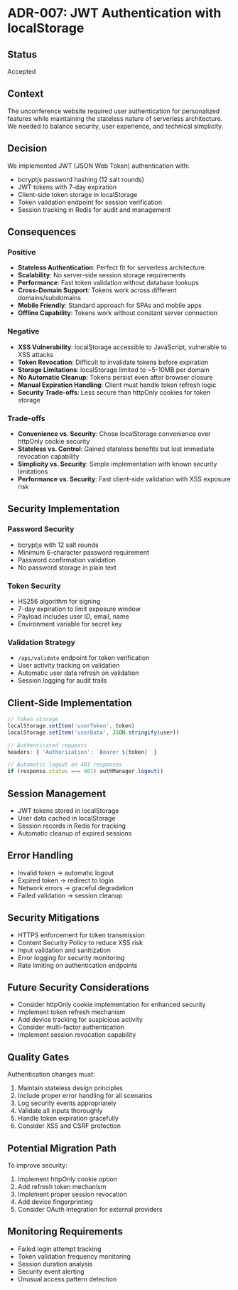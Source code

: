 # ADR-007: JWT Authentication with localStorage

## Status
Accepted

## Context
The unconference website required user authentication for personalized features while maintaining the stateless nature of serverless architecture. We needed to balance security, user experience, and technical simplicity.

## Decision
We implemented JWT (JSON Web Token) authentication with:
- bcryptjs password hashing (12 salt rounds)
- JWT tokens with 7-day expiration
- Client-side token storage in localStorage
- Token validation endpoint for session verification
- Session tracking in Redis for audit and management

## Consequences

### Positive
- **Stateless Authentication**: Perfect fit for serverless architecture
- **Scalability**: No server-side session storage requirements
- **Performance**: Fast token validation without database lookups
- **Cross-Domain Support**: Tokens work across different domains/subdomains
- **Mobile Friendly**: Standard approach for SPAs and mobile apps
- **Offline Capability**: Tokens work without constant server connection

### Negative
- **XSS Vulnerability**: localStorage accessible to JavaScript, vulnerable to XSS attacks
- **Token Revocation**: Difficult to invalidate tokens before expiration
- **Storage Limitations**: localStorage limited to ~5-10MB per domain
- **No Automatic Cleanup**: Tokens persist even after browser closure
- **Manual Expiration Handling**: Client must handle token refresh logic
- **Security Trade-offs**: Less secure than httpOnly cookies for token storage

### Trade-offs
- **Convenience vs. Security**: Chose localStorage convenience over httpOnly cookie security
- **Stateless vs. Control**: Gained stateless benefits but lost immediate revocation capability
- **Simplicity vs. Security**: Simple implementation with known security limitations
- **Performance vs. Security**: Fast client-side validation with XSS exposure risk

## Security Implementation

### Password Security
- bcryptjs with 12 salt rounds
- Minimum 6-character password requirement
- Password confirmation validation
- No password storage in plain text

### Token Security
- HS256 algorithm for signing
- 7-day expiration to limit exposure window
- Payload includes user ID, email, name
- Environment variable for secret key

### Validation Strategy
- `/api/validate` endpoint for token verification
- User activity tracking on validation
- Automatic user data refresh on validation
- Session logging for audit trails

## Client-Side Implementation
```javascript
// Token storage
localStorage.setItem('userToken', token)
localStorage.setItem('userData', JSON.stringify(user))

// Authenticated requests
headers: { 'Authorization': `Bearer ${token}` }

// Automatic logout on 401 responses
if (response.status === 401) authManager.logout()
```

## Session Management
- JWT tokens stored in localStorage
- User data cached in localStorage
- Session records in Redis for tracking
- Automatic cleanup of expired sessions

## Error Handling
- Invalid token → automatic logout
- Expired token → redirect to login
- Network errors → graceful degradation
- Failed validation → session cleanup

## Security Mitigations
- HTTPS enforcement for token transmission
- Content Security Policy to reduce XSS risk
- Input validation and sanitization
- Error logging for security monitoring
- Rate limiting on authentication endpoints

## Future Security Considerations
- Consider httpOnly cookie implementation for enhanced security
- Implement token refresh mechanism
- Add device tracking for suspicious activity
- Consider multi-factor authentication
- Implement session revocation capability

## Quality Gates
Authentication changes must:
1. Maintain stateless design principles
2. Include proper error handling for all scenarios
3. Log security events appropriately
4. Validate all inputs thoroughly
5. Handle token expiration gracefully
6. Consider XSS and CSRF protection

## Potential Migration Path
To improve security:
1. Implement httpOnly cookie option
2. Add refresh token mechanism
3. Implement proper session revocation
4. Add device fingerprinting
5. Consider OAuth integration for external providers

## Monitoring Requirements
- Failed login attempt tracking
- Token validation frequency monitoring
- Session duration analysis
- Security event alerting
- Unusual access pattern detection